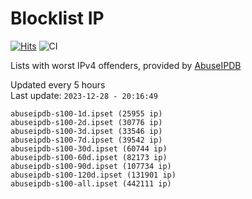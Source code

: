 # Blocklist IP

[![Hits](https://hits.seeyoufarm.com/api/count/incr/badge.svg?url=https%3A%2F%2Fgithub.com%2Fborestad%2Fblocklist-ip%2F&count_bg=%2379C83D&title_bg=%23555555&icon=&icon_color=%23E7E7E7&title=hits&edge_flat=false)](https://hits.seeyoufarm.com)  ![CI](https://img.shields.io/github/workflow/status/borestad/blocklist-ip/CI?style=flat-square)

Lists with worst IPv4 offenders, provided by [AbuseIPDB](https://www.abuseipdb.com/)

<!-- FOOTER-PLACEHOLDER -->
Updated every 5 hours<br>
Last update: `2023-12-28 - 20:16:49`
```
abuseipdb-s100-1d.ipset (25955 ip)
abuseipdb-s100-2d.ipset (30776 ip)
abuseipdb-s100-3d.ipset (33546 ip)
abuseipdb-s100-7d.ipset (39542 ip)
abuseipdb-s100-30d.ipset (60744 ip)
abuseipdb-s100-60d.ipset (82173 ip)
abuseipdb-s100-90d.ipset (107734 ip)
abuseipdb-s100-120d.ipset (131901 ip)
abuseipdb-s100-all.ipset (442111 ip)
```

